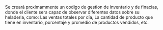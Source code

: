 Se creará proximammente un codigo de gestion de inventario y de finacias, donde el cliente sera capaz de observar diferentes datos sobre su heladeria, como: Las ventas totales por día, La cantidad de producto que tiene en inventario, porcentaje y promedio de productos vendidos, etc.